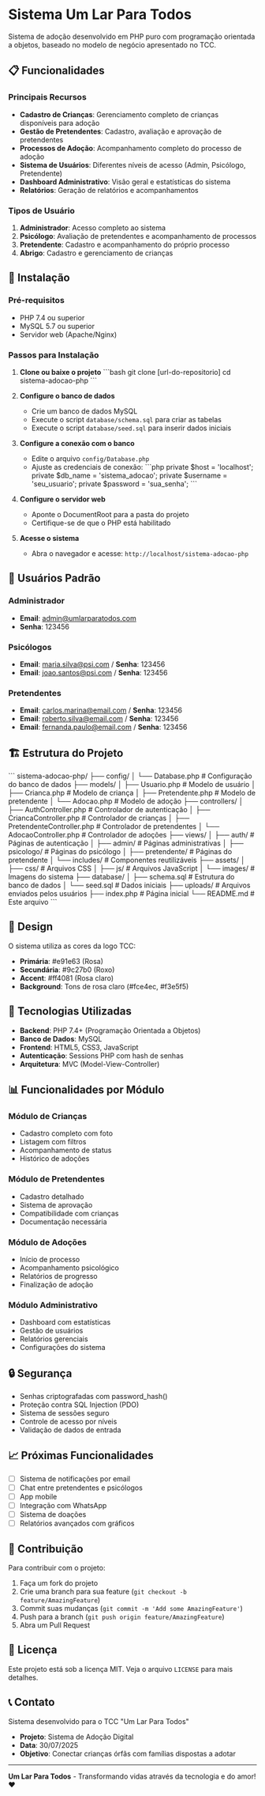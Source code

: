 # Sistema Um Lar Para Todos

Sistema de adoção desenvolvido em PHP puro com programação orientada a objetos, baseado no modelo de negócio apresentado no TCC.

## 📋 Funcionalidades

### Principais Recursos
- **Cadastro de Crianças**: Gerenciamento completo de crianças disponíveis para adoção
- **Gestão de Pretendentes**: Cadastro, avaliação e aprovação de pretendentes
- **Processos de Adoção**: Acompanhamento completo do processo de adoção
- **Sistema de Usuários**: Diferentes níveis de acesso (Admin, Psicólogo, Pretendente)
- **Dashboard Administrativo**: Visão geral e estatísticas do sistema
- **Relatórios**: Geração de relatórios e acompanhamentos

### Tipos de Usuário
1. **Administrador**: Acesso completo ao sistema
2. **Psicólogo**: Avaliação de pretendentes e acompanhamento de processos
3. **Pretendente**: Cadastro e acompanhamento do próprio processo
4. **Abrigo**: Cadastro e gerenciamento de crianças

## 🚀 Instalação

### Pré-requisitos
- PHP 7.4 ou superior
- MySQL 5.7 ou superior
- Servidor web (Apache/Nginx)

### Passos para Instalação

1. **Clone ou baixe o projeto**
   \`\`\`bash
   git clone [url-do-repositorio]
   cd sistema-adocao-php
   \`\`\`

2. **Configure o banco de dados**
   - Crie um banco de dados MySQL
   - Execute o script `database/schema.sql` para criar as tabelas
   - Execute o script `database/seed.sql` para inserir dados iniciais

3. **Configure a conexão com o banco**
   - Edite o arquivo `config/Database.php`
   - Ajuste as credenciais de conexão:
     \`\`\`php
     private $host = 'localhost';
     private $db_name = 'sistema_adocao';
     private $username = 'seu_usuario';
     private $password = 'sua_senha';
     \`\`\`

4. **Configure o servidor web**
   - Aponte o DocumentRoot para a pasta do projeto
   - Certifique-se de que o PHP está habilitado

5. **Acesse o sistema**
   - Abra o navegador e acesse: `http://localhost/sistema-adocao-php`

## 👥 Usuários Padrão

### Administrador
- **Email**: admin@umlarparatodos.com
- **Senha**: 123456

### Psicólogos
- **Email**: maria.silva@psi.com / **Senha**: 123456
- **Email**: joao.santos@psi.com / **Senha**: 123456

### Pretendentes
- **Email**: carlos.marina@email.com / **Senha**: 123456
- **Email**: roberto.silva@email.com / **Senha**: 123456
- **Email**: fernanda.paulo@email.com / **Senha**: 123456

## 🏗️ Estrutura do Projeto

\`\`\`
sistema-adocao-php/
├── config/
│   └── Database.php              # Configuração do banco de dados
├── models/
│   ├── Usuario.php               # Modelo de usuário
│   ├── Crianca.php              # Modelo de criança
│   ├── Pretendente.php          # Modelo de pretendente
│   └── Adocao.php               # Modelo de adoção
├── controllers/
│   ├── AuthController.php       # Controlador de autenticação
│   ├── CriancaController.php    # Controlador de crianças
│   ├── PretendenteController.php # Controlador de pretendentes
│   └── AdocaoController.php     # Controlador de adoções
├── views/
│   ├── auth/                    # Páginas de autenticação
│   ├── admin/                   # Páginas administrativas
│   ├── psicologo/              # Páginas do psicólogo
│   ├── pretendente/            # Páginas do pretendente
│   └── includes/               # Componentes reutilizáveis
├── assets/
│   ├── css/                    # Arquivos CSS
│   ├── js/                     # Arquivos JavaScript
│   └── images/                 # Imagens do sistema
├── database/
│   ├── schema.sql              # Estrutura do banco de dados
│   └── seed.sql                # Dados iniciais
├── uploads/                    # Arquivos enviados pelos usuários
├── index.php                   # Página inicial
└── README.md                   # Este arquivo
\`\`\`

## 🎨 Design

O sistema utiliza as cores da logo TCC:
- **Primária**: #e91e63 (Rosa)
- **Secundária**: #9c27b0 (Roxo)
- **Accent**: #ff4081 (Rosa claro)
- **Background**: Tons de rosa claro (#fce4ec, #f3e5f5)

## 🔧 Tecnologias Utilizadas

- **Backend**: PHP 7.4+ (Programação Orientada a Objetos)
- **Banco de Dados**: MySQL
- **Frontend**: HTML5, CSS3, JavaScript
- **Autenticação**: Sessions PHP com hash de senhas
- **Arquitetura**: MVC (Model-View-Controller)

## 📊 Funcionalidades por Módulo

### Módulo de Crianças
- Cadastro completo com foto
- Listagem com filtros
- Acompanhamento de status
- Histórico de adoções

### Módulo de Pretendentes
- Cadastro detalhado
- Sistema de aprovação
- Compatibilidade com crianças
- Documentação necessária

### Módulo de Adoções
- Início de processo
- Acompanhamento psicológico
- Relatórios de progresso
- Finalização de adoção

### Módulo Administrativo
- Dashboard com estatísticas
- Gestão de usuários
- Relatórios gerenciais
- Configurações do sistema

## 🔒 Segurança

- Senhas criptografadas com password_hash()
- Proteção contra SQL Injection (PDO)
- Sistema de sessões seguro
- Controle de acesso por níveis
- Validação de dados de entrada

## 📈 Próximas Funcionalidades

- [ ] Sistema de notificações por email
- [ ] Chat entre pretendentes e psicólogos
- [ ] App mobile
- [ ] Integração com WhatsApp
- [ ] Sistema de doações
- [ ] Relatórios avançados com gráficos

## 🤝 Contribuição

Para contribuir com o projeto:

1. Faça um fork do projeto
2. Crie uma branch para sua feature (`git checkout -b feature/AmazingFeature`)
3. Commit suas mudanças (`git commit -m 'Add some AmazingFeature'`)
4. Push para a branch (`git push origin feature/AmazingFeature`)
5. Abra um Pull Request

## 📝 Licença

Este projeto está sob a licença MIT. Veja o arquivo `LICENSE` para mais detalhes.

## 📞 Contato

Sistema desenvolvido para o TCC "Um Lar Para Todos"

- **Projeto**: Sistema de Adoção Digital
- **Data**: 30/07/2025
- **Objetivo**: Conectar crianças órfãs com famílias dispostas a adotar

---

**Um Lar Para Todos** - Transformando vidas através da tecnologia e do amor! ❤️
